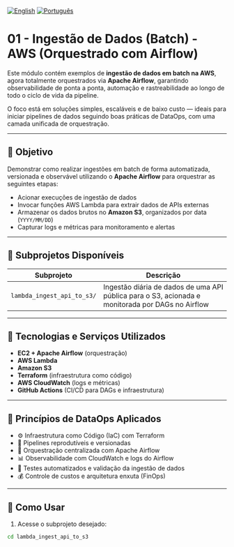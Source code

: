 [![English](https://img.shields.io/badge/lang-en-blue.svg)](README.md)
[![Português](https://img.shields.io/badge/lang-pt--br-green.svg)](README.pt-br.md)

# 01 - Ingestão de Dados (Batch) - AWS (Orquestrado com Airflow)

Este módulo contém exemplos de **ingestão de dados em batch na AWS**, agora totalmente orquestrados via **Apache Airflow**, garantindo observabilidade de ponta a ponta, automação e rastreabilidade ao longo de todo o ciclo de vida da pipeline.

O foco está em soluções simples, escaláveis e de baixo custo — ideais para iniciar pipelines de dados seguindo boas práticas de DataOps, com uma camada unificada de orquestração.

---

## 🎯 Objetivo

Demonstrar como realizar ingestões em batch de forma automatizada, versionada e observável utilizando o **Apache Airflow** para orquestrar as seguintes etapas:

- Acionar execuções de ingestão de dados  
- Invocar funções AWS Lambda para extrair dados de APIs externas  
- Armazenar os dados brutos no **Amazon S3**, organizados por data (`YYYY/MM/DD`)  
- Capturar logs e métricas para monitoramento e alertas  

---

## 🧱 Subprojetos Disponíveis

| Subprojeto                    | Descrição |
|------------------------------|-----------|
| `lambda_ingest_api_to_s3/`   | Ingestão diária de dados de uma API pública para o S3, acionada e monitorada por DAGs no Airflow |

---

## 🧰 Tecnologias e Serviços Utilizados

- **EC2 + Apache Airflow** (orquestração)  
- **AWS Lambda**  
- **Amazon S3**  
- **Terraform** (infraestrutura como código)  
- **AWS CloudWatch** (logs e métricas)  
- **GitHub Actions** (CI/CD para DAGs e infraestrutura)  

---

## 🧪 Princípios de DataOps Aplicados

- ⚙️ Infraestrutura como Código (IaC) com Terraform  
- 🔁 Pipelines reprodutíveis e versionadas  
- 🧭 Orquestração centralizada com Apache Airflow  
- 📊 Observabilidade com CloudWatch e logs do Airflow  
- 🧪 Testes automatizados e validação da ingestão de dados  
- 💰 Controle de custos e arquitetura enxuta (FinOps)  

---

## 🚀 Como Usar

1. Acesse o subprojeto desejado:
```bash
cd lambda_ingest_api_to_s3
